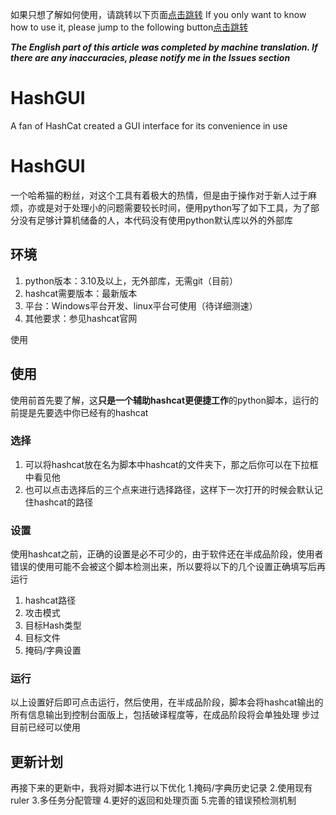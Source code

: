 如果只想了解如何使用，请跳转以下页面[点击跳转](#使用链接)
If you only want to know how to use it, please jump to the following button[点击跳转](#)

***The English part of this article was completed by machine translation. If there are any inaccuracies, please notify me in the Issues section***

# HashGUI
 A fan of HashCat created a GUI interface for its convenience in use
# HashGUI
一个哈希猫的粉丝，对这个工具有着极大的热情，但是由于操作对于新人过于麻烦，亦或是对于处理小的问题需要较长时间，便用python写了如下工具，为了部分没有足够计算机储备的人，本代码没有使用python默认库以外的外部库


## 环境
1. python版本：3.10及以上，无外部库，无需git（目前）
2. hashcat需要版本：最新版本
3. 平台：Windows平台开发、linux平台可使用（待详细测速）
4. 其他要求：参见hashcat官网

<span id="使用链接">使用</span>
## 使用
使用前首先要了解，这**只是一个辅助hashcat更便捷工作**的python脚本，运行的前提是先要选中你已经有的hashcat
### 选择
1. 可以将hashcat放在名为脚本中hashcat的文件夹下，那之后你可以在下拉框中看见他
2. 也可以点击选择后的三个点来进行选择路径，这样下一次打开的时候会默认记住hashcat的路径
   
### 设置
使用hashcat之前，正确的设置是必不可少的，由于软件还在半成品阶段，使用者错误的使用可能不会被这个脚本检测出来，所以要将以下的几个设置正确填写后再运行
1. hashcat路径
2. 攻击模式
3. 目标Hash类型
4. 目标文件
5. 掩码/字典设置


### 运行
以上设置好后即可点击运行，然后使用，在半成品阶段，脚本会将hashcat输出的所有信息输出到控制台面版上，包括破译程度等，在成品阶段将会单独处理
步过目前已经可以使用

## 更新计划
再接下来的更新中，我将对脚本进行以下优化
1.掩码/字典历史记录
2.使用现有ruler
3.多任务分配管理
4.更好的返回和处理页面
5.完善的错误预检测机制
